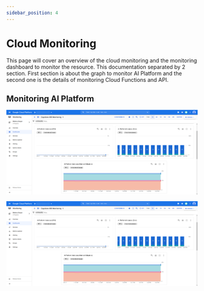 ```yaml
---
sidebar_position: 4
---
```


# Cloud Monitoring

This page will cover an overview of the cloud monitoring and the monitoring dashboard to monitor the resource. This documentation separated by 2 section. First section is about the graph to monitor AI Platform and the second one is the details of monitoring Cloud Functions and API.

## Monitoring AI Platform

![monitor ai platform](/img/cloud-monitoring/001.png)

![monitor ai platform](/img/cloud-monitoring/001.png)